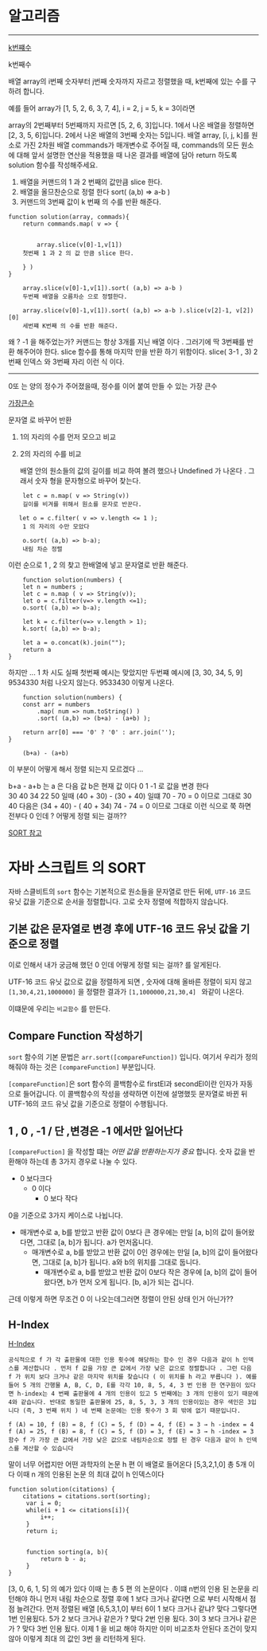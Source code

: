 # 알고리즘 

---

[k번쨰수](https://programmers.co.kr/learn/courses/30/lessons/42748)

k번째수

배열 array의 i번째 숫자부터 j번째 숫자까지 자르고 정렬했을 때, k번째에 있는 수를 구하려 합니다.

예를 들어 array가 [1, 5, 2, 6, 3, 7, 4], i = 2, j = 5, k = 3이라면

array의 2번째부터 5번째까지 자르면 [5, 2, 6, 3]입니다.
1에서 나온 배열을 정렬하면 [2, 3, 5, 6]입니다.
2에서 나온 배열의 3번째 숫자는 5입니다.
배열 array, [i, j, k]를 원소로 가진 2차원 배열 commands가 매개변수로 주어질 때, commands의 모든 원소에 대해 앞서 설명한 연산을 적용했을 때 나온 결과를 배열에 담아 return 하도록 solution 함수를 작성해주세요.

1. 배열을 커맨드의 1 과 2 번째의 값만큼 slice 한다.
2. 배열을 올므찬순으로 정렬 한다 sort( (a,b) => a-b )
3. 커맨드의 3번째 값이 k 번째 의 수를 반환 해준다. 
```
function solution(array, commads){
    return commands.map( v => {


        array.slice(v[0]-1,v[1])
    첫번째 1 과 2 의 값 만큼 slice 한다.

    } )
}
```
```
    array.slice(v[0]-1,v[1]).sort( (a,b) => a-b )
    두번째 배열을 오름차순 으로 정렬한다.
```

```
    array.slice(v[0]-1,v[1]).sort( (a,b) => a-b ).slice(v[2]-1, v[2])[0]
    세번쨰 K번째 의 수를 반환 해준다. 
```

왜 ? -1 을 해주었는가? 커맨드는 항상 3개를 지닌 배열 이다 . 그러기에 딱 3번째를 반환 해주어야 한다.  slice 함수를 통해 마지막 만을 반환 하기 위함이다. slice( 3-1 , 3) 2번째 인덱스 와 3번째 자리 이런 식 이다. 

---



0또 는 양의 정수가 주어졌을때, 정수를 이어 붙여 만들 수 있는 가장 큰수

[가장큰수](https://programmers.co.kr/learn/courses/30/lessons/42746?language=javascript)

문자열 로 바꾸어 반환

1. 1의 자리의 수를 먼저 모으고 비교
2. 2의 자리의 수를 비교

    배열 안의 원소들의 값의 길이를 비교 하여 볼려 했으나 Undefined 가 나온다 . 
    그래서 숫자 형을 문자형으로 바꾸어 찾는다.
```
    let c = n.map( v => String(v))
    길이를 비겨를 위해서 원소를 문자로 반꾼다.
```

``` 
   let o = c.filter( v => v.length <= 1 );
    1 의 자리의 수만 모았다
```

```
    o.sort( (a,b) => b-a);
    내림 차순 정렬
```
이런 순으로 1 , 2 의 찾고 한배열에 넣고 문자열로 반환 해준다. 

```
    function solution(numbers) {
    let n = numbers ;
    let c = n.map ( v => String(v));
    let o = c.filter(v=> v.length <=1);
    o.sort( (a,b) => b-a);
    
    let k = c.filter(v=> v.length > 1);
    k.sort( (a,b) => b-a);
    
    let a = o.concat(k).join("");    
    return a 
}

```
하지만 ... 1 차 시도 실패 첫번째 예시는 맞았지만 두번쨰 예시에 [3, 30, 34, 5, 9]	9534330 처럼 나오지 않는다. 
9533430 이렇게 나온다.
``` 
    function solution(numbers) {
    const arr = numbers
        .map( num => num.toString() )
        .sort( (a,b) => (b+a) - (a+b) );

    return arr[0] === '0' ? '0' : arr.join(''); 
}
```
```
    (b+a) - (a+b)
```
이 부분이 어떻게 해서 정렬 되는지 모르겠다 ... 

b+a - a+b 는 a 은 다음 값 b은 현재 값 이다 0  1  -1 로 값을 변경 한다  
30 40 34 22 50 
일때 (40 + 30) - (30 + 40) 일떄 70 - 70 = 0 이므로 그대로 30 40 
다음은 (34 + 40) - ( 40 + 34) 74 - 74 = 0 이므로 그대로 이런 식으로 쭉 하면 전부다 0 인데 ? 
어떻게 정렬 되는 걸까?? 

[SORT 참고 ](https://velog.io/@jakeseo_me/Javascript-Sort%ED%95%A8%EC%88%98%EC%97%90-%EB%8C%80%ED%95%9C-%EC%9E%A1%EC%A7%80%EC%8B%9D)

#  자바 스크립트 의 SORT 

   자바 스클비트의 `sort` 함수는 기본적으로 원소들을 문자열로 만든 뒤에, `UTF-16` 코드 유닛 값을 기준으로 순서을 정렬합니다.
   고로 숫자 정렬에 적합하지 않습니다.
    
   ## 기본 값은 문자열로 변경 후에 UTF-16 코드 유닛 값을 기준으로 정렬 
    
   이로 인해서 내가 궁금해 했던 0 인데 어떻게 정렬 되는 걸까? 를 알게된다.
    
   UTF-16 코드 유닛 값으로 값을 정렬하게 되면 , 숫자에 대해 올바른 정렬이 되지 않고 
   `[1,30,4,21,1000000]` 을 정렬한 결과가 `[1,1000000,21,30,4] ` 와같이 나온다.
    
   이떄문에 우리는 `비교함수` 를 만든다. 
    
   ## Compare Function 작성하기 
   `sort` 함수의 기본 문법은 `arr.sort([compareFunction])` 입니다. 여기서 우리가 정의해줘야 하는 것은 `[compareFunction]`    부분입니다.
    
   `[compareFunction]`은 sort 함수의 콜백함수로 firstEl과 secondEl이란 인자가 자동으로 들어갑니다.
이 콜백함수의 작성을 생략하면 이전에 설명했듯 문자열로 바뀐 뒤 UTF-16의 코드 유닛 값을 기준으로 정렬이 수행됩니다.
     
   ## 1 , 0 , -1 / 단 ,변경은 -1 에서만 일어난다
     
   `[compareFuction]` 을 작성할 떄는 *어떤 값을 반환하는지가 중요* 합니다. 숫자 값을 반환해야 하는데 총 3가지 경우로 나눌 수 있다.
   * 0 보다크다
        *  0 이다
            * 0 보다 작다
     
   0을 기준으로 3가지 케이스로 나뉩니다.
     
   -  매개변수로 a, b를 받았고 반환 값이 0보다 큰 경우에는 만일 [a, b]의 값이 들어왔다면, 그대로 [a, b]가 됩니다. a가 먼저옵니다.
        - 매개변수로 a, b를 받았고 반환 값이 0인 경우에는 만일 [a, b]의 값이 들어왔다면, 그대로 [a, b]가 됩니다. a와 b의 위치를 그대로 둡니다.
            - 매개변수로 a, b를 받았고 반환 값이 0보다 작은 경우에 [a, b]의 값이 들어왔다면, b가 먼저 오게 됩니다. [b, a]가 되는 겁니다.
     
     
    
근데 이렇게 하면 무조건 0 이 나오는데그러면 정렬이 안된 상태 인거 아닌가?? 

## H-Index

[H-Index](https://programmers.co.kr/learn/courses/30/lessons/42747)

```
공식적으로 f 가 각 출판물에 대한 인용 횟수에 해당하는 함수 인 경우 다음과 같이 h 인덱스를 계산합니다 . 먼저 f 값을 가장 큰 값에서 가장 낮은 값으로 정렬합니다 . 그런 다음 f 가 위치 보다 크거나 같은 마지막 위치를 찾습니다 ( 이 위치를 h 라고 부릅니다 ). 예를 들어 5 개의 간행물 A, B, C, D, E를 각각 10, 8, 5, 4, 3 번 인용 한 연구원이 있다면 h-index는 4 번째 출판물에 4 개의 인용이 있고 5 번째에는 3 개의 인용이 있기 때문에 4와 같습니다. 반대로 동일한 출판물에 25, 8, 5, 3, 3 개의 인용이있는 경우 색인은 3입니다 (즉, 3 번째 위치 ) 네 번째 논문에는 인용 횟수가 3 회 밖에 없기 때문입니다.

f (A) = 10, f (B) = 8, f (C) = 5, f (D) = 4, f (E) = 3 → h -index = 4
f (A) = 25, f (B) = 8, f (C) = 5, f (D) = 3, f (E) = 3 → h -index = 3
함수 f 가 가장 큰 값에서 가장 낮은 값으로 내림차순으로 정렬 된 경우 다음과 같이 h 인덱스를 계산할 수 있습니다 
```

말이 너무 어렵지만 어떤 과학자의 논문 h 편 이 배열로 들어온다 [5,3,2,1,0] 총 5개 이다 이때 n 개의 인용된 논문 의 최대 값이 h 인덱스이다

```
function solution(citations) {
    citations = citations.sort(sorting);
     var i = 0;
     while(i + 1 <= citations[i]){
         i++;
     }
     return i;


     function sorting(a, b){
         return b - a;
     }
}
```
[3, 0, 6, 1, 5] 의 예가 있다 이때 는 총 5 편 의 논문이다 . 이떄 n번의 인용 된 논문을 리턴해야 하니 
먼저 내림 차순으로 정렬 후에 1 보다 크거나 같다면 으로 부터 시작해서 점점 늘려간다. 
먼저 정렬된 배열 [6,5,3,1,0] 부터  6이 1 보다 크거나 같냐?  맞다 그렇다면 1번 인용됬다. 
5가 2 보다 크거나 같은가 ? 맞다 2번 인용 됬다. 
3이 3 보다 크거나 같은가 ? 맞다 3번 인용 됬다. 
이제 1 을 비교 해야 하지만 이미 비교조차 안된다 조건이 맞지 않아 이렇게 최대 의 값인 3번 을 리턴하게 된다. 


 
